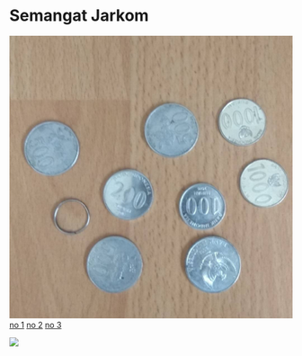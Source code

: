# Semangat Jarkom

![GitHub Logo](/images/logo.png)
[no 1](#no-1)
[no 2](#no-2)
[no 3](#no-3)


![](/images/2020-11-13-09-37-50.gif)

